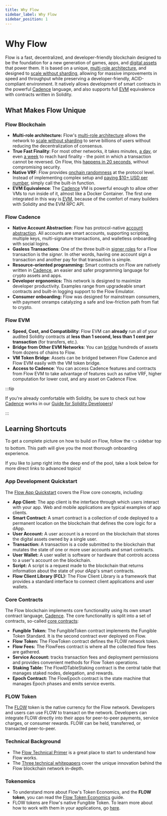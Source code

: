 ```yaml
---
title: Why Flow
sidebar_label: Why Flow
sidebar_position: 1
---
```


# Why Flow

Flow is a fast, decentralized, and developer-friendly blockchain designed to be the foundation for a new generation of games, apps, and [digital assets] that power them. It is based on a unique, [multi-role architecture], and designed to [scale without sharding], allowing for massive improvements in speed and throughput while preserving a developer-friendly, ACID-compliant environment.  It natively allows development of smart contracts in the powerful [Cadence] language, and also supports full [EVM] equivalence with contracts written in Solidity.

## What Makes Flow Unique

### Flow Blockchain

- **Multi-role architecture:** Flow's [multi-role architecture] allows the network to [scale without sharding] to serve billions of users without reducing the decentralization of consensus.
- **True Fast Finality**: For most other networks, it takes minutes, [a day], or even [a week] to reach hard finality - the point in which a transaction cannot be reversed.  On Flow, this [happens in 20 seconds], without compromising security.
- **Native VRF**: Flow provides [onchain randomness] at the protocol level.  Instead of implementing complex setup and [paying $10+ USD per number], simply call the built-in function.
- **EVM Equivalence**: The [Cadence] VM is powerful enough to allow other VMs to run inside of it, almost like a Docker Container.  The first one integrated in this way is [EVM], because of the comfort of many builders with Solidity and the EVM RPC API.

### Flow Cadence

- **Native Account Abstraction**: Flow has protocol-native [account abstraction].  All accounts are smart accounts, supporting scripting, multiple keys, multi-signature transactions, and walletless onboarding with social logins.
- **Gasless Transactions**: One of the three built-in [signer roles] for a Flow transaction is the _signer_.  In other words, having one account sign a transaction and another pay for that transaction is simple.
- **Resource-oriented programming:** Smart contracts on Flow are natively written in [Cadence], an easier and safer programming language for crypto assets and apps.
- **Developer ergonomics:** This network is designed to maximize developer productivity. Examples range from upgradeable smart contracts and built-in logging support to the Flow Emulator.
- **Consumer onboarding:** Flow was designed for mainstream consumers, with payment onramps catalyzing a safe and low-friction path from fiat to crypto.

### Flow EVM

- **Speed, Cost, and Compatibility**: Flow EVM can **already** run all of your audited Solidity contracts at **less than 1 second, less than 1 cent per transaction** (for transfers, etc.).
- **Bridge from Other EVM Networks**: You can [bridge] hundreds of assets from dozens of chains to Flow.
- **VM Token Bridge**: Assets can be bridged between Flow Cadence and Flow EVM easily with the VM token bridge.
- **Access to Cadence**: You can access Cadence features and contracts from Flow EVM to take advantage of features such as native VRF, higher computation for lower cost, and any asset on Cadence Flow.

:::tip

If you're already comfortable with Solidity, be sure to check out how [Cadence] works in our [Guide for Solidity Developers]!

:::

## Learning Shortcuts

To get a complete picture on how to build on Flow, follow the 👈 sidebar top to bottom.  This path will give you the most thorough onboarding experience.

If you like to jump right into the deep end of the pool, take a look below for more direct links to advanced topics!

### App Development Quickstart

The [Flow App Quickstart](./guides/flow-app-quickstart.md) covers the Flow core concepts, including:

- **App Client:** The app client is the interface through which users interact with your app. Web and mobile applications are typical examples of app clients.
- **Smart Contract:** A smart contract is a collection of code deployed to a permanent location on the blockchain that defines the core logic for a dApp.
- **User Account:** A user account is a record on the blockchain that stores the digital assets owned by a single user.
- **Transaction:** A transaction is a code submitted to the blockchain that mutates the state of one or more user accounts and smart contracts.
- **User Wallet:** A user wallet is software or hardware that controls access to a user's account on the blockchain.
- **Script:** A script is a request made to the blockchain that returns information about the state of your dApp's smart contracts.
- **Flow Client Library (FCL):** The Flow Client Library is a framework that provides a standard interface to connect client applications and user wallets.

### Core Contracts

The Flow blockchain implements core functionality using its own smart contract language, [Cadence](https://cadence-lang.org/docs/language/). The core functionality is split into a set of contracts, so-called [core contracts](../build/core-contracts/index.md):

- **Fungible Token:** The FungibleToken contract implements the Fungible Token Standard. It is the second contract ever deployed on Flow.
- **Flow Token:** The FlowToken contract defines the FLOW network token.
- **Flow Fees:** The FlowFees contract is where all the collected flow fees are gathered.
- **Service Account:** tracks transaction fees and deployment permissions and provides convenient methods for Flow Token operations.
- **Staking Table:** The FlowIDTableStaking contract is the central table that manages staked nodes, delegation, and rewards.
- **Epoch Contract:** The FlowEpoch contract is the state machine that manages Epoch phases and emits service events.

### FLOW Token

The [FLOW](../build/core-contracts/03-flow-token.md) token is the native currency for the Flow network. Developers and users can use FLOW to transact on the network. Developers can integrate FLOW directly into their apps for peer-to-peer payments, service charges, or consumer rewards. FLOW can be held, transferred, or transacted peer-to-peer.

### Technical Background

- The [Flow Technical Primer](https://www.onflow.org/primer) is a great place to start to understand how Flow works.
- The [Three technical whitepapers](https://www.onflow.org/technical-paper) cover the unique innovation behind the Flow blockchain network in-depth.

### Tokenomics

- To understand more about Flow's Token Economics, and the **FLOW token**, you can read the [Flow Token Economics](https://www.onflow.org/flow-token-economics) guide.
- FLOW tokens are Flow's native Fungible Token. To learn more about how to work with them in your applications, go [here](../build/core-contracts/03-flow-token.md).

[digital assets]: https://www.onflow.org/post/flow-blockchain-cadence-programming-language-resources-assets
[multi-role architecture]: https://www.onflow.org/primer
[onchain randomness]: https://developers.flow.com/build/advanced-concepts/randomness
[paying $10+ USD per number]: https://docs.chain.link/vrf/v2-5/billing
[scale without sharding]: https://www.onflow.org/post/flow-blockchain-multi-node-architecture-advantages
[a day]: https://docs.zksync.io/zk-stack/concepts/finality#finality-on-zksync-era
[a week]: https://docs.optimism.io/stack/rollup/overview#fault-proofs
[happens in 20 seconds]: https://developers.flow.com/build/basics/transactions#flow
[signer roles]: https://developers.flow.com/build/basics/transactions#signer-roles
[Cadence]: https://cadence-lang.org/
[EVM]: https://flow.com/upgrade/crescendo/evm
[Guide for Solidity Developers]: https://cadence-lang.org/docs/solidity-to-cadence
[account abstraction]: https://flow.com/account-abstraction
[bridge]: https://developers.flow.com/ecosystem/bridges
